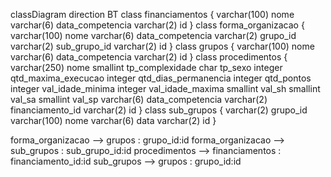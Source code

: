 classDiagram
direction BT
class financiamentos {
   varchar(100) nome
   varchar(6) data_competencia
   varchar(2) id
}
class forma_organizacao {
   varchar(100) nome
   varchar(6) data_competencia
   varchar(2) grupo_id
   varchar(2) sub_grupo_id
   varchar(2) id
}
class grupos {
   varchar(100) nome
   varchar(6) data_competencia
   varchar(2) id
}
class procedimentos {
   varchar(250) nome
   smallint tp_complexidade
   char tp_sexo
   integer qtd_maxima_execucao
   integer qtd_dias_permanencia
   integer qtd_pontos
   integer val_idade_minima
   integer val_idade_maxima
   smallint val_sh
   smallint val_sa
   smallint val_sp
   varchar(6) data_competencia
   varchar(2) financiamento_id
   varchar(2) id
}
class sub_grupos {
   varchar(2) grupo_id
   varchar(100) nome
   varchar(6) data
   varchar(2) id
}

forma_organizacao  -->  grupos : grupo_id:id
forma_organizacao  -->  sub_grupos : sub_grupo_id:id
procedimentos  -->  financiamentos : financiamento_id:id
sub_grupos  -->  grupos : grupo_id:id
